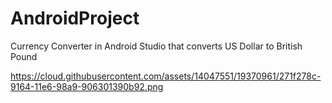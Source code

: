 # AndroidProject
Currency Converter in Android Studio that converts US Dollar to British Pound



https://cloud.githubusercontent.com/assets/14047551/19370961/271f278c-9164-11e6-98a9-906301390b92.png
